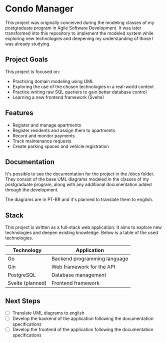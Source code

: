 # Condo Manager

This project was originally conceived during the modeling classes of my postgraduate program in Agile Software Development. It was later transformed into this repository to implement the modeled system while exploring new technologies and deepening my understanding of those I was already studying.

## Project Goals

This project is focused on:

- Practicing domain modeling using UML
- Exploring the use of the chosen technologies in a real-world context
- Practice writing raw SQL queriers to gain better database control
- Learning a new frontend framework (Svelte)

## Features

- Register and manage apartments
- Register residents and assign them to apartments
- Record and monitor payments
- Track maintenance requests
- Create parking spaces and vehicle registration

## Documentation

It's possible to see the documentation for the project in the /docs folder. They consist of the base UML diagrams modeled in the classes of my postgraduate program, along with any additional documentation added through the development.

The diagrams are in PT-BR and it's planned to translate them to english.

## Stack

This project is written as a full-stack web application. It aims to explore new technologies and deepen existing knowledge. Below is a table of the used technologies.

| Technology       | Application                  |
| ---------------- | ---------------------------- |
| Go               | Backend programming language |
| Gin              | Web framework for the API    |
| PostgreSQL       | Database management          |
| Svelte (planned) | Frontend framework           |

## Next Steps

- [ ] Translate UML diagrams to english
- [ ] Develop the backend of the application following the documentation specifications
- [ ] Develop the frontend of the application following the documentation specifications
